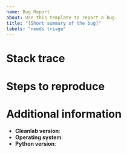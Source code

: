 ```yaml
---
name: Bug Report
about: Use this template to report a bug.
title: "[Short summary of the bug]"
labels: "needs triage"
---
```


<!-- Briefly summarize the issue. -->

# Stack trace

<!-- If applicable, please include a full stack trace here. If you need to omit
the bottom of the stack trace (e.g. it includes stack frames from your private
code), that is okay. Try to include all cleanlab stack frames. -->

# Steps to reproduce

<!-- Be as detailed as possible here. If possible, include a self-contained
runnable example that demonstrates the issue. Remember to supply any data
necessary to run your example, or construct your example with synthetic data.
This is not strictly required, but the more detailed your bug report, the more
quickly we can help you and fix the bug. -->

# Additional information

- **Cleanlab version**: <!-- `cleanlab.__version__`, or the git commit hash if you're using an unreleased version -->
- **Operating system**: <!-- e.g. macOS 12.1, Ubuntu 20.04, Windows 10 -->
- **Python version**: <!-- you can find this with `python --version` -->

<!-- Please include any other information that could be helpful for debugging. -->
